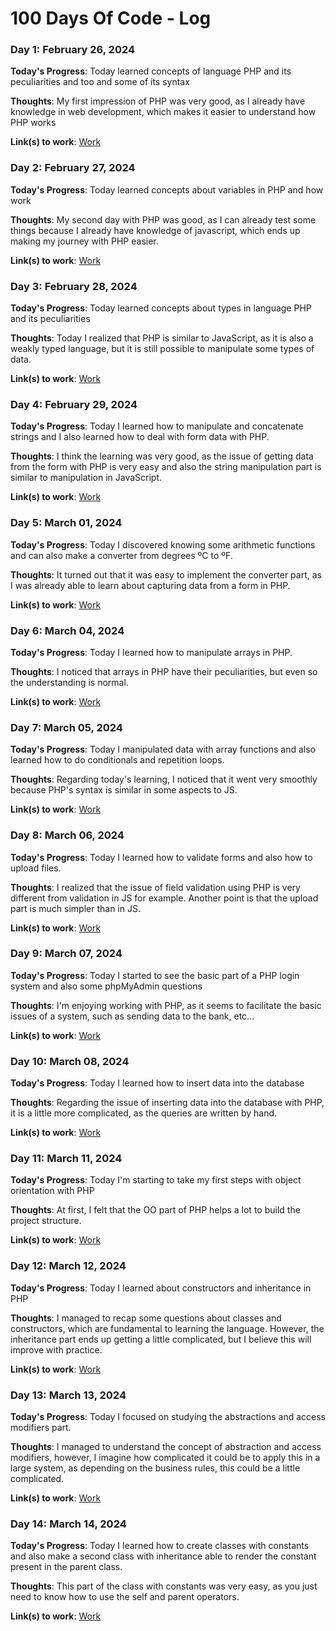 # 100 Days Of Code - Log

### Day 1: February 26, 2024

**Today's Progress**: Today learned concepts of language PHP and its peculiarities and too and some of its syntax

**Thoughts**: My first impression of PHP was very good, as I already have knowledge in web development, which makes it easier to understand how PHP works

**Link(s) to work**: [Work](/day-1)

### Day 2: February 27, 2024

**Today's Progress**: Today learned concepts about variables in PHP and how work

**Thoughts**: My second day with PHP was good, as I can already test some things because I already have knowledge of javascript, which ends up making my journey with PHP easier.

**Link(s) to work**: [Work](/day-2)

### Day 3: February 28, 2024

**Today's Progress**: Today learned concepts about types in language PHP and its peculiarities

**Thoughts**: Today I realized that PHP is similar to JavaScript, as it is also a weakly typed language, but it is still possible to manipulate some types of data.

**Link(s) to work**: [Work](/day-3)

### Day 4: February 29, 2024

**Today's Progress**: Today I learned how to manipulate and concatenate strings and I also learned how to deal with form data with PHP.

**Thoughts**: I think the learning was very good, as the issue of getting data from the form with PHP is very easy and also the string manipulation part is similar to manipulation in JavaScript.

**Link(s) to work**: [Work](/day-4)

### Day 5: March 01, 2024

**Today's Progress**: Today I discovered knowing some arithmetic functions and can also make a converter from degrees ºC to ºF.

**Thoughts**: It turned out that it was easy to implement the converter part, as I was already able to learn about capturing data from a form in PHP.

**Link(s) to work**: [Work](/day-5)

### Day 6: March 04, 2024

**Today's Progress**: Today I learned how to manipulate arrays in PHP.

**Thoughts**: I noticed that arrays in PHP have their peculiarities, but even so the understanding is normal.

**Link(s) to work**: [Work](/day-6)

### Day 7: March 05, 2024

**Today's Progress**: Today I manipulated data with array functions and also learned how to do conditionals and repetition loops.

**Thoughts**: Regarding today's learning, I noticed that it went very smoothly because PHP's syntax is similar in some aspects to JS.

**Link(s) to work**: [Work](/day-7)

### Day 8: March 06, 2024

**Today's Progress**: Today I learned how to validate forms and also how to upload files.

**Thoughts**: I realized that the issue of field validation using PHP is very different from validation in JS for example. Another point is that the upload part is much simpler than in JS.

**Link(s) to work**: [Work](/day-8)

### Day 9: March 07, 2024

**Today's Progress**: Today I started to see the basic part of a PHP login system and also some phpMyAdmin questions

**Thoughts**: I'm enjoying working with PHP, as it seems to facilitate the basic issues of a system, such as sending data to the bank, etc...

**Link(s) to work**: [Work](/day-9)

### Day 10: March 08, 2024

**Today's Progress**: Today I learned how to insert data into the database

**Thoughts**: Regarding the issue of inserting data into the database with PHP, it is a little more complicated, as the queries are written by hand.

**Link(s) to work**: [Work](/day-10)

### Day 11: March 11, 2024

**Today's Progress**: Today I'm starting to take my first steps with object orientation with PHP

**Thoughts**: At first, I felt that the OO part of PHP helps a lot to build the project structure.

**Link(s) to work**: [Work](/day-11)

### Day 12: March 12, 2024

**Today's Progress**: Today I learned about constructors and inheritance in PHP

**Thoughts**: I managed to recap some questions about classes and constructors, which are fundamental to learning the language. However, the inheritance part ends up getting a little complicated, but I believe this will improve with practice.

**Link(s) to work**: [Work](/day-12)

### Day 13: March 13, 2024

**Today's Progress**: Today I focused on studying the abstractions and access modifiers part.

**Thoughts**: I managed to understand the concept of abstraction and access modifiers, however, I imagine how complicated it could be to apply this in a large system, as depending on the business rules, this could be a little complicated.

**Link(s) to work**: [Work](/day-13)

### Day 14: March 14, 2024

**Today's Progress**: Today I learned how to create classes with constants and also make a second class with inheritance able to render the constant present in the parent class.

**Thoughts**: This part of the class with constants was very easy, as you just need to know how to use the self and parent operators.

**Link(s) to work**: [Work](/day-14)
